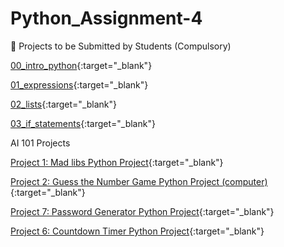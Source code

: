 # Python_Assignment-4

📂 Projects to be Submitted by Students (Compulsory)




[00_intro_python](https://colab.research.google.com/drive/1354n4pycIRT1FwJDapPZI-7aV3sVlTOc?usp=sharing){:target="_blank"}

[01_expressions](https://colab.research.google.com/drive/1eQXB-e0l-lhOD3sXFtSJf6F5PMGjFHf2?usp=sharing){:target="_blank"}

[02_lists](https://colab.research.google.com/drive/1x9d3CnM1qnmfd6OHLtfD60VLSiCV0j0c?usp=sharing){:target="_blank"}

[03_if_statements](https://colab.research.google.com/drive/13pe9uPkaTV0dOb5amk1c0bdTgeNlmbN9?usp=sharing){:target="_blank"}




AI 101 Projects

[Project 1: Mad libs Python Project](https://colab.research.google.com/drive/1354n4pycIRT1FwJDapPZI-7aV3sVlTOc?usp=sharing){:target="_blank"}

[Project 2: Guess the Number Game Python Project (computer)](https://colab.research.google.com/drive/1Tpn73Ekg5pxUtAOfgDIuG6pgmrkf9qVO){:target="_blank"}

[Project 7: Password Generator Python Project](https://colab.research.google.com/drive/1qeACrH82FDTTiiem3j7hQRyLw-7RKi-j#scrollTo=GPVD7EzY0nqT){:target="_blank"}

[Project 6: Countdown Timer Python Project](https://colab.research.google.com/drive/1va_jjU511hWtTrd5AmRXhBKM7lJKjJqb?usp=sharing){:target="_blank"}


